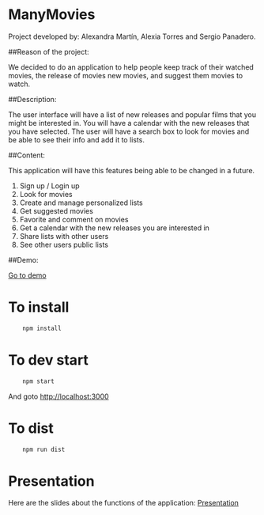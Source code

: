 # ManyMovies

Project developed by: Alexandra Martín, Alexia Torres and Sergio Panadero.

##Reason of the project:

We decided to do an application to help people keep track of their watched movies, the release of movies new movies, and suggest them movies to watch.

##Description:

The user interface will have a list of new releases and popular films that you might be interested in. 
You will have a calendar with the new releases that you have selected.
The user will have a search box to look for movies and be able to see their info and add it to lists.

##Content:

This application will have this features being able to be changed in a future.

1. Sign up / Login up
2. Look for movies
3. Create and manage personalized lists
4. Get suggested movies
5. Favorite and comment on movies
6. Get a calendar with the new releases you are interested in
7. Share lists with other users
8. See other users public lists

##Demo:

[Go to demo](http://mobiletest.me/htc_one_emulator/?u=http://dawzayas.github.io/ManyMovies/)

# To install
```bash
	npm install
```

# To dev start
```bash
	npm start
```

And goto [http://localhost:3000](http://localhost:3000)

# To dist
```bash
	npm run dist
```

# Presentation
Here are the slides about the functions of the application:
[Presentation](http://my.visme.co/projects/manymovies-207ebe)
